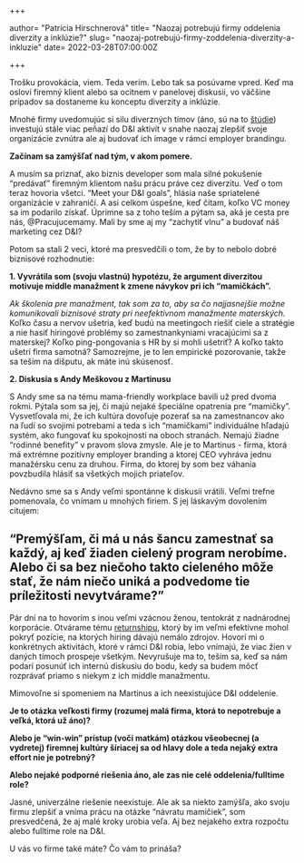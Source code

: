 +++

author= "Patrícia Hirschnerová"
title= "Naozaj potrebujú firmy oddelenia diverzity a inklúzie?"
slug= "naozaj-potrebujú-firmy-zoddelenia-diverzity-a-inkluzie"
date= 2022-03-28T07:00:00Z

+++

Trošku provokácia, viem. Teda verím. Lebo tak sa posúvame vpred.
Keď ma osloví firemný klient alebo sa ocitnem v panelovej diskusii, vo väčšine prípadov sa dostaneme ku konceptu diverzity a inklúzie. 
<!--more-->
Mnohé firmy uvedomujúc si silu diverzných tímov (áno, sú na to [štúdie](https://www.mckinsey.com/featured-insights/diversity-and-inclusion/diversity-wins-how-inclusion-matters)) investujú stále viac peňazí do D&I aktivít v snahe naozaj zlepšiť svoje 
organizácie zvnútra ale aj budovať ich image v rámci employer brandingu. 

**Začínam sa zamýšľať nad tým, v akom pomere.**

A musím sa priznať, ako biznis developer som mala silné pokušenie “predávať” firemným klientom našu prácu práve cez diverzitu. 
Veď o tom teraz hovoria všetci. “Meet your D&I goals”, hlásia naše spriatelené organizácie v zahraničí. A asi celkom úspešne, keď čítam, koľko 
VC money sa im podarilo získať. Úprimne sa z toho teším a pýtam sa, aká je cesta pre nás, @Pracujucemamy. Mali by sme aj my “zachytiť vlnu” a budovať 
náš marketing cez D&I? 

Potom sa stali 2 veci, ktoré ma presvedčili o tom, že by to nebolo dobré biznisové rozhodnutie:

**1. Vyvrátila som (svoju vlastnú) hypotézu, že argument diverzitou motivuje middle manažment k zmene návykov pri ich “mamičkách”.**

*Ak školenia pre manažment, tak som za to, aby sa čo najjasnejšie možne komunikovali biznisové straty pri neefektívnom manažmente materských.* Koľko 
času a nervov ušetria, keď budú na meetingoch riešiť ciele a stratégie a nie hasiť hiringové problémy so zamestnankyniami vracajúcimi sa z materskej? 
Koľko ping-pongovania s HR by si mohli ušetriť? A koľko takto ušetrí firma samotná?
Samozrejme, je to len empirické pozorovanie, takže sa teším na dišputu, ak máte inú skúsenosť.

**2. Diskusia s Andy Meškovou z Martinusu**

S Andy sme sa na tému mama-friendly workplace bavili už pred dvoma rokmi. Pýtala som sa jej, či majú nejaké špeciálne opatrenia pre “mamičky”. 
Vysvetľovala mi, že ich kultúra dovoľuje pozerať sa na zamestnancov ako na ľudí so svojimi potrebami a teda s ich “mamičkami” individuálne hľadajú 
systém, ako fungovať ku spokojnosti na oboch stranách. Nemajú žiadne “rodinné benefity” v pravom slova zmysle.  Ale je to Martinus - firma, ktorá má 
extrémne pozitívny employer branding a ktorej CEO vyhráva jednu manažérsku cenu za druhou. Firma, do ktorej by som bez váhania povzbudila hlásiť sa 
všetkých mojich priateľov.

Nedávno sme sa s Andy veľmi spontánne k diskusii vrátili. Veľmi trefne pomenovala, čo vnímam u mnohých firiem. S jej láskavým dovolením citujem:

## “Premýšľam, či má u nás šancu zamestnať sa každý, aj keď žiaden cielený program nerobíme. Alebo či sa bez niečoho takto cieleného môže stať, že nám niečo uniká a podvedome tie príležitosti nevytvárame?”

Pár dní na to hovorím s inou veľmi vzácnou ženou, tentokrát z nadnárodnej korporácie. Otvárame tému [returnshipu](https://www.pracujucemamy.sk/blog/returnship/), ktorý by im veľmi efektívne mohol 
pokryť pozície, na ktorých hiring dávajú nemálo zdrojov. Hovorí mi o konkrétnych aktivitách, ktoré v rámci D&I robia, lebo vnímajú, že viac žien v 
daných tímoch prospeje všetkým.  Nevyrušuje ma to, teším sa, keď sa nám podarí posunúť ich internú diskusiu do bodu, kedy sa budem môcť rozprávať 
priamo s niekym z ich middle manažmentu.

Mimovoľne si spomeniem na Martinus a ich neexistujúce D&I oddelenie.

**Je to otázka veľkosti firmy (rozumej malá firma, ktorá to nepotrebuje a veľká, ktorá už áno)?**

**Alebo je “win-win” prístup (voči matkám) otázkou všeobecnej (a vydretej) firemnej kultúry šíriacej sa od hlavy dole a teda nejaký extra effort nie je potrebný?**

**Alebo nejaké podporné riešenia  áno, ale zas nie celé oddelenia/fulltime role?**

Jasné, univerzálne riešenie neexistuje. Ale ak sa niekto zamýšľa, ako svoju firmu zlepšiť a vníma prácu na otázke “návratu mamičiek”, som presvedčená, že aj malé kroky urobia veľa. Aj bez nejakého extra rozpočtu alebo fulltime role na D&I.

U vás vo firme také máte? Čo vám to prináša?


